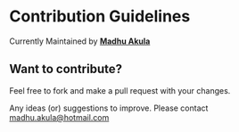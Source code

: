 # Contribution Guidelines

Currently Maintained by **[Madhu Akula](https://www.github.com/madhuakula)**

## Want to contribute?


Feel free to fork and make a pull request with your changes.

Any ideas (or) suggestions to improve. Please contact [madhu.akula@hotmail.com](mailto:madhu.akula@hotmail.com)
